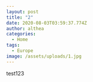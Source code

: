 ```yaml
---
layout: post
title: "2"
date: 2020-08-03T03:59:37.774Z
author: althea
categories:
  - Home
tags:
  - Europe
image: /assets/uploads/1.jpg
---
```

test123